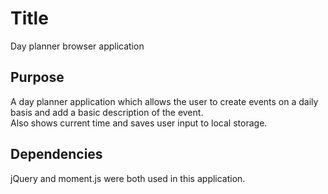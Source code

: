 # Title
Day planner browser application

## Purpose
A day planner application which allows the user to create events on a daily basis and add a basic description of the event.  
Also shows current time and saves user input to local storage.

## Dependencies
jQuery and moment.js were both used in this application.
